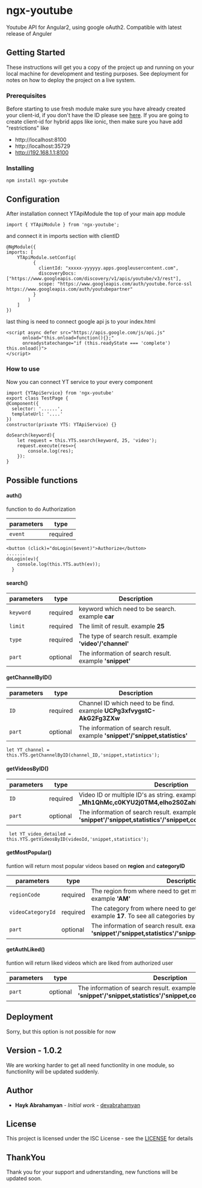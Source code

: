 # ngx-youtube

Youtube API for Angular2, using google oAuth2. Compatible with latest release of Anguler

## Getting Started

These instructions will get you a copy of the project up and running on your local machine for development and testing purposes. See deployment for notes on how to deploy the project on a live system.

### Prerequisites

Before starting to use fresh module make sure you have already created your client-id, if you don't have the ID please see [here](https://help.aolonnetwork.com/hc/en-us/articles/218079623-How-to-Create-Your-YouTube-API-Credentials).
If you are going to create client-id for hybrid apps like ionic, then make sure you have add "restrictions" like 
* http://localhost:8100
* http://localhost:35729
* http://192.168.1.1:8100

### Installing

```
npm install ngx-youtube
```


## Configuration

After installation connect YTApiModule the top of your main app module
```
import { YTApiModule } from 'ngx-youtube';
```
and connect it in imports section with clientID 
```
@NgModule({
imports: [
    YTApiModule.setConfig(
          {
            clientId: "xxxxx-yyyyyy.apps.googleusercontent.com",
            discoveryDocs: ["https://www.googleapis.com/discovery/v1/apis/youtube/v3/rest"],
            scope: "https://www.googleapis.com/auth/youtube.force-ssl https://www.googleapis.com/auth/youtubepartner"
          }
        )
    ]
})
```
last thing is need to connect google api js to your index.html
```
<script async defer src="https://apis.google.com/js/api.js"
      onload="this.onload=function(){};"
      onreadystatechange="if (this.readyState === 'complete') this.onload()">
</script>
```
### How to use

Now you can connect YT service to your every component

```
import {YTApiService} from 'ngx-youtube'
export class TestPage {
@Component({
  selector: '......',
  templateUrl: '....'
})
constructor(private YTS: YTApiService) {}

doSearch(keyword){
    let request = this.YTS.search(keyword, 25, 'video');
    request.execute(res=>{
        console.log(res);
    }):
}
```

## Possible functions

#### auth()
function to do Authorization 

| parameters | type | 
| --- | --- | 
| `event`| required |

```
<button (click)="doLogin($event)">Authorize</button>
.......
doLogin(ev){
    console.log(this.YTS.auth(ev));
  }
```

#### search()
| parameters | type | Description |
| --- | --- | --- |
| `keyword`| required | keyword which need to be search. example  **car** |
| `limit` | required | The limit of result. example **25** |
| `type` | required | The type of search result. example **'video'/'channel'** |
| `part` | optional | The information of search result. example **'snippet'** |

#### getChannelByID()
| parameters | type | Description |
| --- | --- | --- |
| `ID`| required | Channel ID which need to be find. example  **UCPg3xfvygstC-AkG2Fg3ZXw** |
| `part` | optional | The information of search result. example **'snippet'/'snippet,statistics'** |
```
let YT_channel = this.YTS.getChannelByID(channel_ID,'snippet,statistics');
```
#### getVideosByID()
| parameters | type | Description |
| --- | --- | --- |
| `ID`| required | Video ID or multiple ID's as string. example  **'4vkc-Lbcl64'/'Ks-_Mh1QhMc,c0KYU2j0TM4,eIho2S0ZahI'** |
| `part` | optional | The information of search result. example **'snippet'/'snippet,statistics'/'snippet,contentDetails,statistics'** |
```
 let YT_video_detailed = this.YTS.getVideosByID(videoId,'snippet,statistics');
```
#### getMostPopular()

funtion will return most popular videos based on **region** and **categoryID**

| parameters | type | Description |
| --- | --- | --- |
| `regionCode`| required | The region from where need to get most popular videos. example  **'AM'** |
| `videoCategoryId`| required | The category from where need to get most popular videos. example  **17**. To see all categories by ID see [here](https://gist.github.com/dgp/1b24bf2961521bd75d6c)|
| `part` | optional | The information of search result. example **'snippet'/'snippet,statistics'/'snippet,contentDetails,statistics'** |

#### getAuthLiked()

funtion will return liked videos which are liked from authorized user

| parameters | type | Description |
| --- | --- | --- |
| `part` | optional | The information of search result. example **'snippet'/'snippet,statistics'/'snippet,contentDetails,statistics'** |

## Deployment

Sorry, but this option is not possible for now 

## Version - 1.0.2

We are working harder to get all need functionlity in one module, so functionlity will be updated suddenly. 

## Author

* **Hayk Abrahamyan** - *Initial work* - [devabrahamyan](https://github.com/devabrahamyan)


## License

This project is licensed under the ISC License - see the [LICENSE](https://opensource.org/licenses/ISC) for details

## ThankYou
Thank you for your support and udnerstanding, new functions will be updated soon.

